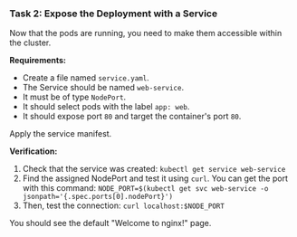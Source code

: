 
### **Task 2: Expose the Deployment with a Service**

Now that the pods are running, you need to make them accessible within the cluster.

**Requirements:**
-   Create a file named `service.yaml`.
-   The Service should be named `web-service`.
-   It must be of type `NodePort`.
-   It should select pods with the label `app: web`.
-   It should expose port `80` and target the container's port `80`.

Apply the service manifest.

**Verification:**
1.  Check that the service was created: `kubectl get service web-service`
2.  Find the assigned NodePort and test it using `curl`. You can get the port with this command:
    `NODE_PORT=$(kubectl get svc web-service -o jsonpath='{.spec.ports[0].nodePort}')`
3.  Then, test the connection:
    `curl localhost:$NODE_PORT`

You should see the default "Welcome to nginx!" page.
